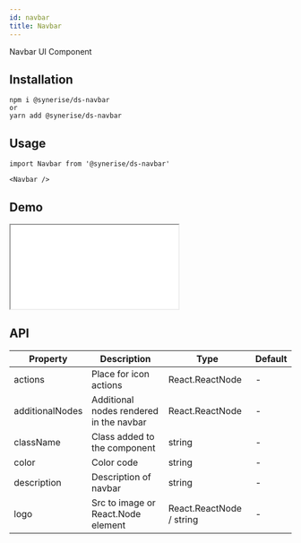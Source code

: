 ```yaml
---
id: navbar
title: Navbar
---
```


Navbar UI Component

## Installation

```
npm i @synerise/ds-navbar
or
yarn add @synerise/ds-navbar
```

## Usage

```
import Navbar from '@synerise/ds-navbar'

<Navbar />

```

## Demo

<iframe src="/storybook-static/iframe.html?id=components-navbar--default"></iframe>

## API

| Property        | Description                             | Type                     | Default |
| --------------- | --------------------------------------- | ------------------------ | ------- |
| actions         | Place for icon actions                  | React.ReactNode          | -       |
| additionalNodes | Additional nodes rendered in the navbar | React.ReactNode          | -       |
| className       | Class added to the component            | string                   | -       |
| color           | Color code                              | string                   | -       |
| description     | Description of navbar                   | string                   | -       |
| logo            | Src to image or React.Node element      | React.ReactNode / string | -       |

